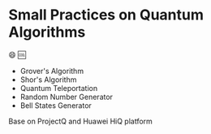 
# Small Practices on Quantum Algorithms 
:smile: :cool:

- Grover's Algorithm
- Shor's Algorithm
- Quantum Teleportation
- Random Number Generator
- Bell States Generator

Base on ProjectQ and Huawei HiQ platform